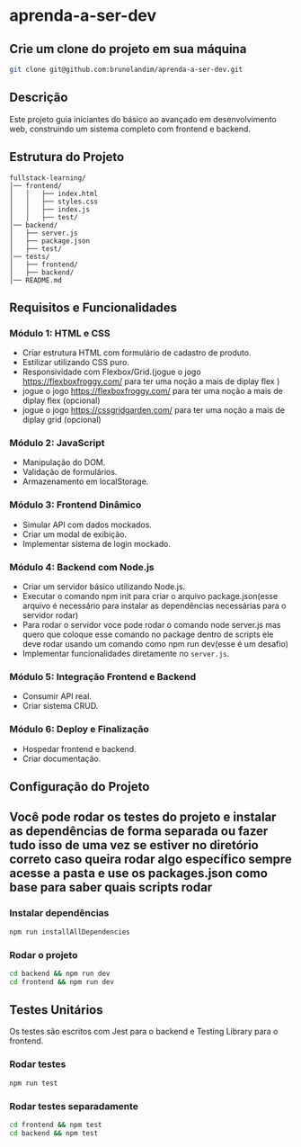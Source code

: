 # aprenda-a-ser-dev

## Crie um clone do projeto em sua máquina

```sh
git clone git@github.com:brunolandim/aprenda-a-ser-dev.git
```

## Descrição

Este projeto guia iniciantes do básico ao avançado em desenvolvimento web, construindo um sistema completo com frontend e backend.

## Estrutura do Projeto

```
fullstack-learning/
│── frontend/
│   │   ├── index.html
│   │   ├── styles.css
│   │   ├── index.js
│   │   ├── test/
│── backend/
│   ├── server.js
│   ├── package.json
│   ├── test/
│── tests/
│   ├── frontend/
│   ├── backend/
│── README.md
```

## Requisitos e Funcionalidades

### **Módulo 1: HTML e CSS**

- Criar estrutura HTML com formulário de cadastro de produto.
- Estilizar utilizando CSS puro.
- Responsividade com Flexbox/Grid.(jogue o jogo https://flexboxfroggy.com/ para ter uma noção a mais de diplay flex )
- jogue o jogo https://flexboxfroggy.com/ para ter uma noção a mais de diplay flex (opcional)
- jogue o jogo https://cssgridgarden.com/ para ter uma noção a mais de diplay grid (opcional)

### **Módulo 2: JavaScript**

- Manipulação do DOM.
- Validação de formulários.
- Armazenamento em localStorage.

### **Módulo 3: Frontend Dinâmico**

- Simular API com dados mockados.
- Criar um modal de exibição.
- Implementar sistema de login mockado.

### **Módulo 4: Backend com Node.js**

- Criar um servidor básico utilizando Node.js.
- Executar o comando npm init para criar o arquivo package.json(esse arquivo é necessário para instalar as dependências necessárias para o servidor rodar)
- Para rodar o servidor voce pode rodar o comando node server.js mas quero que coloque esse comando no package dentro de scripts ele deve rodar usando um comando como npm run dev(esse é um desafio)
- Implementar funcionalidades diretamente no `server.js`.

### **Módulo 5: Integração Frontend e Backend**

- Consumir API real.
- Criar sistema CRUD.

### **Módulo 6: Deploy e Finalização**

- Hospedar frontend e backend.
- Criar documentação.

## Configuração do Projeto

## Você pode rodar os testes do projeto e instalar as dependências de forma separada ou fazer tudo isso de uma vez se estiver no diretório correto caso queira rodar algo específico sempre acesse a pasta e use os packages.json como base para saber quais scripts rodar

### **Instalar dependências**

```sh
npm run installAllDependencies
```

### **Rodar o projeto**

```sh
cd backend && npm run dev
cd frontend && npm run dev
```

## Testes Unitários

Os testes são escritos com Jest para o backend e Testing Library para o frontend.

### **Rodar testes**

```sh
npm run test
```

### **Rodar testes separadamente**

```sh
cd frontend && npm test
cd backend && npm test
```

